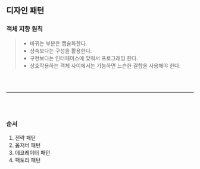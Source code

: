 ## 디자인 패턴

### 객체 지향 원칙

> * 바뀌는 부분은 캡슐화한다.
> * 상속보다는 구성을 활용한다.
> * 구현보다는 인터페이스에 맞춰서 프로그래밍 한다.
> * 상호작용하는 객체 사이에서는 가능하면 느슨한 결합을 사용해야 한다.

<br></br>

---

<br></br>

### 순서

1. 전략 패턴
2. 옵저버 패턴
3. 데코레이터 패턴
4. 팩토리 패턴

